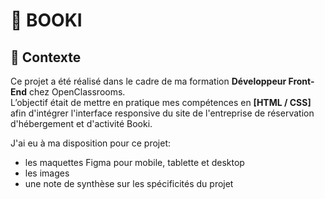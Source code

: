 # 🚀 BOOKI

## 📌 Contexte

Ce projet a été réalisé dans le cadre de ma formation **Développeur Front-End** chez OpenClassrooms.  
L’objectif était de mettre en pratique mes compétences en **[HTML / CSS]** afin d'intégrer l'interface responsive du site de l'entreprise de réservation d'hébergement et d'activité Booki.

J'ai eu à ma disposition pour ce projet: 

- les maquettes Figma pour mobile, tablette et desktop
- les images
- une note de synthèse sur les spécificités du projet 